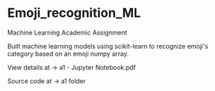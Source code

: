 # Emoji_recognition_ML
Machine Learning Academic Assignment

Built machine learning models using scikit-learn to recognize emoji's category based on an emoji numpy array.

View details at -> a1 - Jupyter Notebook.pdf

Source code at -> a1 folder
